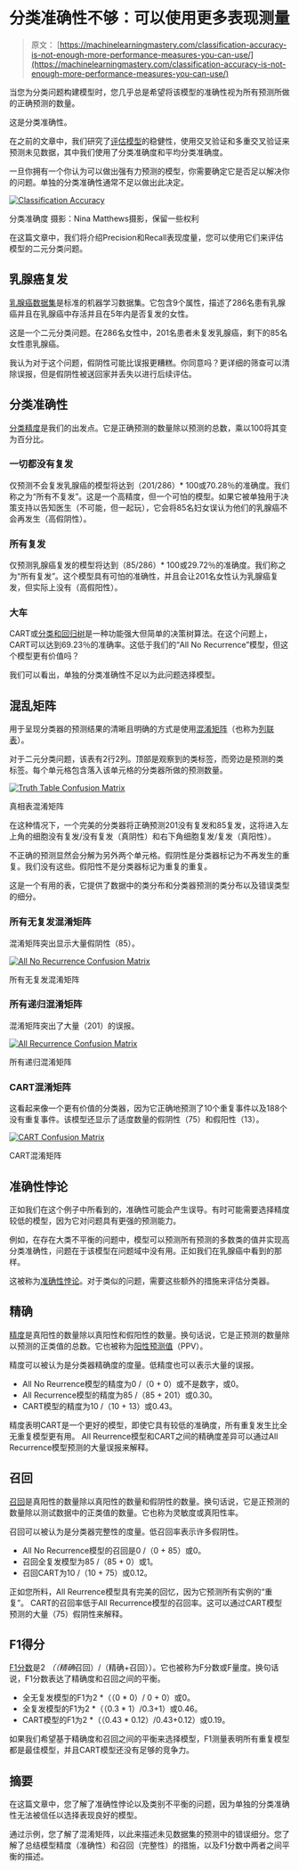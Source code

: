 # 分类准确性不够：可以使用更多表现测量

> 原文： [https://machinelearningmastery.com/classification-accuracy-is-not-enough-more-performance-measures-you-can-use/](https://machinelearningmastery.com/classification-accuracy-is-not-enough-more-performance-measures-you-can-use/)

当您为分类问题构建模型时，您几乎总是希望将该模型的准确性视为所有预测所做的正确预测的数量。

这是分类准确性。

在之前的文章中，我们研究了[评估模型](http://machinelearningmastery.com/how-to-choose-the-right-test-options-when-evaluating-machine-learning-algorithms/ "How To Choose The Right Test Options When Evaluating Machine Learning Algorithms")的稳健性，使用交叉验证和多重交叉验证来预测未见数据，其中我们使用了分类准确度和平均分类准确度。

一旦你拥有一个你认为可以做出强有力预测的模型，你需要确定它是否足以解决你的问题。单独的分类准确性通常不足以做出此决定。

[![Classification Accuracy](img/7a329bed5d17347b0e270df35266f1fe.jpg)](https://3qeqpr26caki16dnhd19sv6by6v-wpengine.netdna-ssl.com/wp-content/uploads/2014/03/classification-accuracy.jpg)

分类准确度
摄影：Nina Matthews摄影，保留一些权利

在这篇文章中，我们将介绍Precision和Recall表现度量，您可以使用它们来评估模型的二元分类问题。

## 乳腺癌复发

[乳腺癌数据集](http://archive.ics.uci.edu/ml/datasets/Breast+Cancer)是标准的机器学习数据集。它包含9个属性，描述了286名患有乳腺癌并且在乳腺癌中存活并且在5年内是否复发的女性。

这是一个二元分类问题。在286名女性中，201名患者未复发乳腺癌，剩下的85名女性患乳腺癌。

我认为对于这个问题，假阴性可能比误报更糟糕。你同意吗？更详细的筛查可以清除误报，但是假阴性被送回家并丢失以进行后续评估。

## 分类准确性

[分类精度](http://en.wikipedia.org/wiki/Accuracy_and_precision)是我们的出发点。它是正确预测的数量除以预测的总数，乘以100将其变为百分比。

### 一切都没有复发

仅预测不会复发乳腺癌的模型将达到（201/286）* 100或70.28％的准确度。我们称之为“所有不复发”。这是一个高精度，但一个可怕的模型。如果它被单独用于决策支持以告知医生（不可能，但一起玩），它会将85名妇女误认为他们的乳腺癌不会再发生（高假阴性）。

### 所有复发

仅预测乳腺癌复发的模型将达到（85/286）* 100或29.72％的准确度。我们称之为“所有复发”。这个模型具有可怕的准确性，并且会让201名女性认为乳腺癌复发，但实际上没有（高假阳性）。

### 大车

CART或[分类和回归树](http://en.wikipedia.org/wiki/Predictive_analytics#Classification_and_regression_trees)是一种功能强大但简单的决策树算法。在这个问题上，CART可以达到69.23％的准确率。这低于我们的“All No Recurrence”模型，但这个模型更有价值吗？

我们可以看出，单独的分类准确性不足以为此问题选择模型。

## 混乱矩阵

用于呈现分类器的预测结果的清晰且明确的方式是使用[混淆矩阵](http://en.wikipedia.org/wiki/Table_of_confusion#Table_of_confusion)（也称为[列联表](http://en.wikipedia.org/wiki/Contingency_table)）。

对于二元分类问题，该表有2行2列。顶部是观察到的类标签，而旁边是预测的类标签。每个单元格包含落入该单元格的分类器所做的预测数量。

[![Truth Table Confusion Matrix](img/77dddc6647d29c6f5b500f602293112c.jpg)](https://3qeqpr26caki16dnhd19sv6by6v-wpengine.netdna-ssl.com/wp-content/uploads/2014/03/truth_table.png)

真相表混淆矩阵

在这种情况下，一个完美的分类器将正确预测201没有复发和85复发，这将进入左上角的细胞没有复发/没有复发（真阴性）和右下角细胞复发/复发（真阳性）。

不正确的预测显然会分解为另外两个单元格。假阴性是分类器标记为不再发生的重复。我们没有这些。假阳性不是分类器标记为重复的重复。

这是一个有用的表，它提供了数据中的类分布和分类器预测的类分布以及错误类型的细分。

### 所有无复发混淆矩阵

混淆矩阵突出显示大量假阴性（85）。

[![All No Recurrence Confusion Matrix](img/68da7b948431f37954013a9140484934.jpg)](https://3qeqpr26caki16dnhd19sv6by6v-wpengine.netdna-ssl.com/wp-content/uploads/2014/03/no_recurrence_confusion_matrix.png)

所有无复发混淆矩阵

### 所有递归混淆矩阵

混淆矩阵突出了大量（201）的误报。

[![All Recurrence Confusion Matrix](img/1e9aa8d22b023c09637f4ba6b747c4f0.jpg)](https://3qeqpr26caki16dnhd19sv6by6v-wpengine.netdna-ssl.com/wp-content/uploads/2014/03/recurrence_confusion_matrix.png)

所有递归混淆矩阵

### CART混淆矩阵

这看起来像一个更有价值的分类器，因为它正确地预测了10个重复事件以及188个没有重复事件。该模型还显示了适度数量的假阴性（75）和假阳性（13）。

[![CART Confusion Matrix](img/a0eba0e35ba562edceef57a31926c486.jpg)](https://3qeqpr26caki16dnhd19sv6by6v-wpengine.netdna-ssl.com/wp-content/uploads/2014/03/cart_confusion_matrix.png)

CART混淆矩阵

## 准确性悖论

正如我们在这个例子中所看到的，准确性可能会产生误导。有时可能需要选择精度较低的模型，因为它对问题具有更强的预测能力。

例如，在存在大类不平衡的问题中，模型可以预测所有预测的多数类的值并实现高分类准确性，问题在于该模型在问题域中没有用。正如我们在乳腺癌中看到的那样。

这被称为[准确性悖论](http://en.wikipedia.org/wiki/Accuracy_paradox)。对于类似的问题，需要这些额外的措施来评估分类器。

## 精确

[精度](http://en.wikipedia.org/wiki/Information_retrieval#Precision)是真阳性的数量除以真阳性和假阳性的数量。换句话说，它是正预测的数量除以预测的正类值的总数。它也被称为[阳性预测值](http://en.wikipedia.org/wiki/Positive_predictive_value)（PPV）。

精度可以被认为是分类器精确度的度量。低精度也可以表示大量的误报。

*   All No Reurrence模型的精度为0 /（0 + 0）或不是数字，或0。
*   All Recurrence模型的精度为85 /（85 + 201）或0.30。
*   CART模型的精度为10 /（10 + 13）或0.43。

精度表明CART是一个更好的模型，即使它具有较低的准确度，所有重复发生比全无重复模型更有用。 All Reurrence模型和CART之间的精确度差异可以通过All Recurrence模型预测的大量误报来解释。

## 召回

[召回](http://en.wikipedia.org/wiki/Information_retrieval#Recall)是真阳性的数量除以真阳性的数量和假阴性的数量。换句话说，它是正预测的数量除以测试数据中的正类值的数量。它也称为灵敏度或真阳性率。

召回可以被认为是分类器完整性的度量。低召回率表示许多假阴性。

*   All No Recurrence模型的召回是0 /（0 + 85）或0。
*   召回全复发模型为85 /（85 + 0）或1。
*   召回CART为10 /（10 + 75）或0.12。

正如您所料，All Reurrence模型具有完美的回忆，因为它预测所有实例的“重复”。 CART的召回率低于All Recurrence模型的召回率。这可以通过CART模型预测的大量（75）假阴性来解释。

## F1得分

[F1分数](http://en.wikipedia.org/wiki/F1_score)是2 *（（精确*召回）/（精确+召回））。它也被称为F分数或F量度。换句话说，F1分数表达了精确度和召回之间的平衡。

*   全无复发模型的F1为2 *（（0 * 0）/ 0 + 0）或0。
*   全复发模型的F1为2 *（（0.3 * 1）/0.3+1）或0.46。
*   CART模型的F1为2 *（（0.43 * 0.12）/0.43+0.12）或0.19。

如果我们希望基于精确度和召回之间的平衡来选择模型，F1测量表明所有重复模型都是最佳模型，并且CART模型还没有足够的竞争力。

## 摘要

在这篇文章中，您了解了准确性悖论以及类别不平衡的问题，因为单独的分类准确性无法被信任以选择表现良好的模型。

通过示例，您了解了混淆矩阵，以此来描述未见数据集的预测中的错误细分。您了解了总结模型精度（准确性）和召回（完整性）的措施，以及F1分数中两者之间平衡的描述。